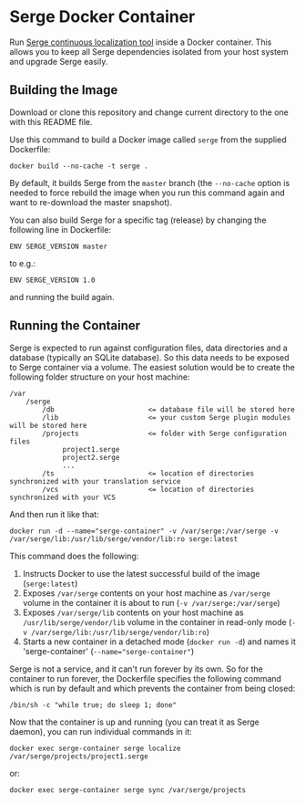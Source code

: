 Serge Docker Container
======================

Run [Serge continuous localization tool](http://serge.io/) inside a Docker container. This allows you to keep all Serge dependencies isolated from your host system and upgrade Serge easily.

Building the Image
------------------

Download or clone this repository and change current directory to the one with this README file.

Use this command to build a Docker image called `serge` from the supplied Dockerfile:

    docker build --no-cache -t serge .

By default, it builds Serge from the `master` branch (the `--no-cache` option is needed to force rebuild the image when you run this command again and want to re-download the master snapshot).

You can also build Serge for a specific tag (release) by changing the following line in Dockerfile:

    ENV SERGE_VERSION master

to e.g.:

    ENV SERGE_VERSION 1.0

and running the build again.


Running the Container
---------------------

Serge is expected to run against configuration files, data directories and a database (typically an SQLite database). So this data needs to be exposed to Serge container via a volume. The easiest solution would be to create the following folder structure on your host machine:

    /var
        /serge
            /db                       <= database file will be stored here
            /lib                      <= your custom Serge plugin modules will be stored here
            /projects                 <= folder with Serge configuration files
                 project1.serge
                 project2.serge
                 ...
            /ts                       <= location of directories synchronized with your translation service
            /vcs                      <= location of directories synchronized with your VCS

And then run it like that:

    docker run -d --name="serge-container" -v /var/serge:/var/serge -v /var/serge/lib:/usr/lib/serge/vendor/lib:ro serge:latest

This command does the following:

1. Instructs Docker to use the latest successful build of the image (`serge:latest`)
2. Exposes `/var/serge` contents on your host machine as `/var/serge` volume in the container it is about to run (`-v /var/serge:/var/serge`)
3. Exposes `/var/serge/lib` contents on your host machine as `/usr/lib/serge/vendor/lib` volume in the container in read-only mode (`-v /var/serge/lib:/usr/lib/serge/vendor/lib:ro`)
4. Starts a new container in a detached mode (`docker run -d`) and names it 'serge-container' (`--name="serge-container"`)

Serge is not a service, and it can't run forever by its own. So for the container to run forever, the Dockerfile specifies the following command which is run by default and which prevents the container from being closed:

    /bin/sh -c "while true; do sleep 1; done"

Now that the container is up and running (you can treat it as Serge daemon), you can run individual commands in it:

    docker exec serge-container serge localize /var/serge/projects/project1.serge

or:

    docker exec serge-container serge sync /var/serge/projects

